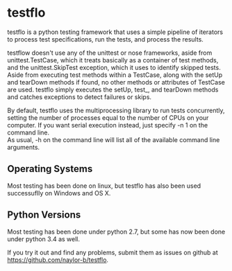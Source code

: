 testflo
=======

testflo is a python testing framework that uses a simple pipeline of
iterators to process test specifications, run the tests, and process the
results.

testflow doesn't use any of the unittest or nose frameworks,
aside from unittest.TestCase, which it treats basically as a container of test
methods, and the unittest.SkipTest exception, which it uses to identify
skipped tests.  Aside from executing test methods within a TestCase, along
with the setUp and tearDown methods if found, no other methods or attributes of
TestCase are used.  testflo simply executes the setUp, test_, and tearDown
methods and catches exceptions to detect failures or skips.

By default, testflo uses the multiprocessing library to run tests concurrently,
setting the number of processes equal to the number of CPUs on your computer.
If you want serial execution instead, just specify -n 1 on the command line.  
As usual, -h on the command line will list all of the available command line
arguments.

Operating Systems
-----------------

Most testing has been done on linux, but testflo has also been used 
successuflly on Windows and OS X.

Python Versions
---------------

Most testing has been done under python 2.7, but some has now been done under
python 3.4 as well.

If you try it out and find any problems, submit them as issues on github at
https://github.com/naylor-b/testflo.



